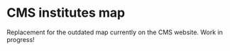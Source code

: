CMS institutes map
==================

Replacement for the outdated map currently on the CMS website. Work in progress!
